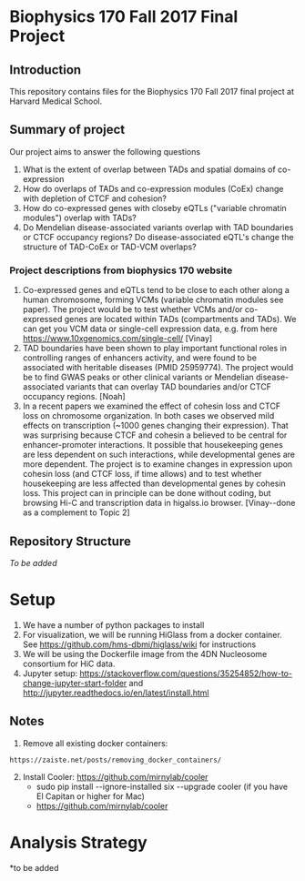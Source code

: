 # Biophysics 170 Fall 2017 Final Project
## Introduction
This repository contains files for the Biophysics 170 Fall 2017 final project at Harvard Medical School. 

## Summary of project
Our project aims to answer the following questions
1. What is the extent of overlap between TADs and spatial domains of co-expression
2. How do overlaps of TADs and co-expression modules (CoEx) change with depletion of CTCF and cohesion?
3. How do co-expressed genes with closeby eQTLs ("variable chromatin modules") overlap with TADs?
4. Do Mendelian disease-associated variants overlap with TAD boundaries or CTCF occupancy regions? Do disease-associated eQTL's change the structure of TAD-CoEx or TAD-VCM overlaps?

### Project descriptions from biophysics 170 website
1. Co-expressed genes and eQTLs tend to be close to each other along a human chromosome, forming VCMs (variable chromatin modules see paper). The project would be to test whether VCMs and/or co-expressed genes are located within TADs (compartments and TADs).  We can get you VCM data or single-cell expression data, e.g. from here https://www.10xgenomics.com/single-cell/ [Vinay]
2. TAD boundaries have been shown to play important functional roles in controlling ranges of enhancers activity, and were found to be associated with heritable diseases (PMID 25959774). The project would be to find GWAS peaks or other clinical variants or Mendelian disease-associated variants that can overlay TAD boundaries and/or CTCF occupancy regions. [Noah]
3. In a recent papers we examined the effect of cohesin loss and CTCF loss on chromosome organization. In both cases we observed mild effects on transcription (~1000 genes changing their expression). That was surprising because CTCF and cohesin a believed to be central for enhancer-promoter interactions. It possible that housekeeping genes are less dependent on such interactions, while developmental genes are more dependent. The project is to examine changes in expression upon cohesin loss (and CTCF loss, if time allows) and to test whether housekeeping are less affected than developmental genes by cohesin loss. This project can in principle can be done without coding, but browsing Hi-C and transcription data in higalss.io browser. [Vinay--done as a complement to Topic 2]


## Repository Structure
*To be added*

# Setup
1. We have a number of python packages to install
2. For visualization, we will be running HiGlass from a docker container. See https://github.com/hms-dbmi/higlass/wiki for instructions
3. We will be using the Dockerfile image from the 4DN Nucleosome consortium for HiC data. 
4. Jupyter setup: https://stackoverflow.com/questions/35254852/how-to-change-jupyter-start-folder and http://jupyter.readthedocs.io/en/latest/install.html



## Notes
1. Remove all existing docker containers:
```
https://zaiste.net/posts/removing_docker_containers/
```
2. Install Cooler: https://github.com/mirnylab/cooler
    + sudo pip install --ignore-installed six --upgrade cooler (if you have El Capitan or higher for Mac)
    + https://github.com/mirnylab/cooler 

# Analysis Strategy
*to be added

